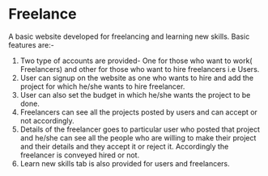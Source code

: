 # Freelance
A basic website developed for freelancing and learning new skills. Basic features are:-

1. Two type of accounts are provided- One for those who want to work( Freelancers) and other for those who want to hire freelancers i.e Users.
2. User can signup on the website as one who wants to hire and add the project for which he/she wants to hire freelancer.
3. User can also set the budget in which he/she wants the project to be done.
4. Freelancers can see all the projects posted by users and can accept or not accordingly.
5. Details of the freelancer goes to particular user who posted that project and he/she can see all the people who are willing to make their project and their details and they accept it or reject it. Accordingly the freelancer is conveyed hired or not.
6. Learn new skills tab is also provided for users and freelancers.
